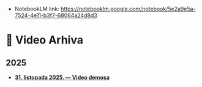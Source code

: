 - NotebookLM link: https://notebooklm.google.com/notebook/5e2a9e5a-7524-4e11-b3f7-68064a24d8d3
# 🎥 Video Arhiva

## 2025
- **[31. listopada 2025. — Video demosa](https://youtu.be/bXk7NSBM61w)**
